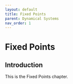 ```yaml
---
layout: default
title: Fixed Points
parent: Dynamical Systems
nav_order: 1
---
```


# Fixed Points

## Introduction

This is the Fixed Points chapter.
